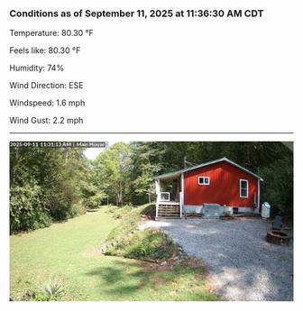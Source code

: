 ### Conditions as of September 11, 2025 at 11:36:30 AM CDT 

Temperature: 80.30 &deg;F

Feels like: 80.30 &deg;F

Humidity: 74%

Wind Direction: ESE

Windspeed: 1.6 mph

Wind Gust: 2.2 mph

---

<img src="./images/latest.jpeg"/>

